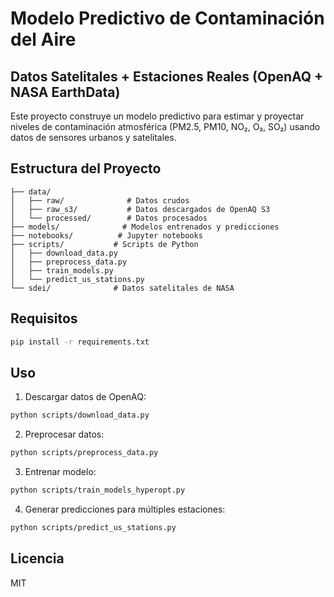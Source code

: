 # Modelo Predictivo de Contaminación del Aire
## Datos Satelitales + Estaciones Reales (OpenAQ + NASA EarthData)

Este proyecto construye un modelo predictivo para estimar y proyectar niveles de contaminación atmosférica (PM2.5, PM10, NO₂, O₃, SO₂) usando datos de sensores urbanos y satelitales.

## Estructura del Proyecto

```
├── data/
│   ├── raw/              # Datos crudos
│   ├── raw_s3/           # Datos descargados de OpenAQ S3
│   └── processed/        # Datos procesados
├── models/              # Modelos entrenados y predicciones
├── notebooks/          # Jupyter notebooks
├── scripts/           # Scripts de Python
│   ├── download_data.py
│   ├── preprocess_data.py
│   ├── train_models.py
│   └── predict_us_stations.py
└── sdei/              # Datos satelitales de NASA
```

## Requisitos

```bash
pip install -r requirements.txt
```

## Uso

1. Descargar datos de OpenAQ:
```bash
python scripts/download_data.py
```

2. Preprocesar datos:
```bash
python scripts/preprocess_data.py
```

3. Entrenar modelo:
```bash
python scripts/train_models_hyperopt.py
```

4. Generar predicciones para múltiples estaciones:
```bash
python scripts/predict_us_stations.py
```

## Licencia

MIT